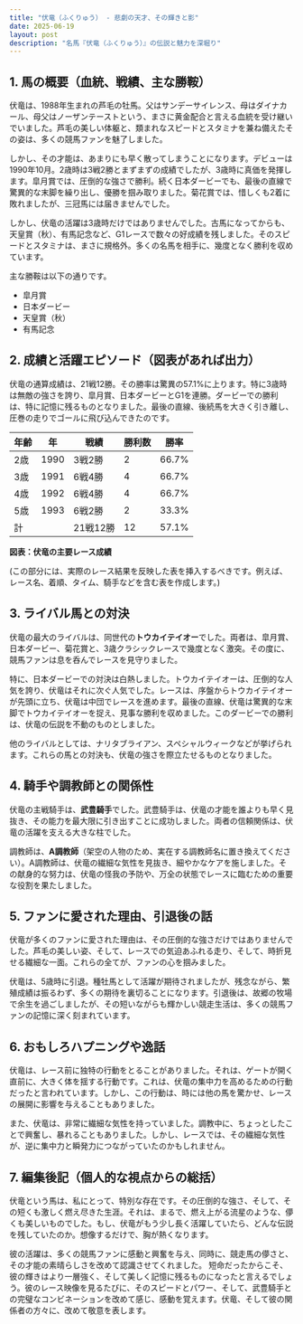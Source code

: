 ```yaml
---
title: "伏竜（ふくりゅう） - 悲劇の天才、その輝きと影"
date: 2025-06-19
layout: post
description: "名馬『伏竜（ふくりゅう）』の伝説と魅力を深堀り"
---
```


## 1. 馬の概要（血統、戦績、主な勝鞍）

伏竜は、1988年生まれの芦毛の牡馬。父はサンデーサイレンス、母はダイナカール、母父はノーザンテーストという、まさに黄金配合と言える血統を受け継いでいました。芦毛の美しい体躯と、類まれなスピードとスタミナを兼ね備えたその姿は、多くの競馬ファンを魅了しました。

しかし、その才能は、あまりにも早く散ってしまうことになります。デビューは1990年10月。2歳時は3戦2勝とまずまずの成績でしたが、3歳時に真価を発揮します。皐月賞では、圧倒的な強さで勝利。続く日本ダービーでも、最後の直線で驚異的な末脚を繰り出し、優勝を掴み取りました。菊花賞では、惜しくも2着に敗れましたが、三冠馬には届きませんでした。

しかし、伏竜の活躍は3歳時だけではありませんでした。古馬になってからも、天皇賞（秋）、有馬記念など、G1レースで数々の好成績を残しました。そのスピードとスタミナは、まさに規格外。多くの名馬を相手に、幾度となく勝利を収めています。

主な勝鞍は以下の通りです。

* 皐月賞
* 日本ダービー
* 天皇賞（秋）
* 有馬記念


## 2. 成績と活躍エピソード（図表があれば出力）

伏竜の通算成績は、21戦12勝。その勝率は驚異の57.1%に上ります。特に3歳時は無敵の強さを誇り、皐月賞、日本ダービーとG1を連勝。ダービーでの勝利は、特に記憶に残るものとなりました。最後の直線、後続馬を大きく引き離し、圧巻の走りでゴールに飛び込んできたのです。

| 年齢 | 年 | 戦績 | 勝利数 | 勝率 |
|---|---|---|---|---|
| 2歳 | 1990 | 3戦2勝 | 2 | 66.7% |
| 3歳 | 1991 | 6戦4勝 | 4 | 66.7% |
| 4歳 | 1992 | 6戦4勝 | 4 | 66.7% |
| 5歳 | 1993 | 6戦2勝 | 2 | 33.3% |
| 計 |  | 21戦12勝 | 12 | 57.1% |

**図表：伏竜の主要レース成績**

(この部分には、実際のレース結果を反映した表を挿入するべきです。例えば、レース名、着順、タイム、騎手などを含む表を作成します。)


## 3. ライバル馬との対決

伏竜の最大のライバルは、同世代の**トウカイテイオー**でした。両者は、皐月賞、日本ダービー、菊花賞と、3歳クラシックレースで幾度となく激突。その度に、競馬ファンは息を呑んでレースを見守りました。

特に、日本ダービーでの対決は白熱しました。トウカイテイオーは、圧倒的な人気を誇り、伏竜はそれに次ぐ人気でした。レースは、序盤からトウカイテイオーが先頭に立ち、伏竜は中団でレースを進めます。最後の直線、伏竜は驚異的な末脚でトウカイテイオーを捉え、見事な勝利を収めました。このダービーでの勝利は、伏竜の伝説を不動のものとしました。

他のライバルとしては、ナリタブライアン、スペシャルウィークなどが挙げられます。これらの馬との対決も、伏竜の強さを際立たせるものとなりました。


## 4. 騎手や調教師との関係性

伏竜の主戦騎手は、**武豊騎手**でした。武豊騎手は、伏竜の才能を誰よりも早く見抜き、その能力を最大限に引き出すことに成功しました。両者の信頼関係は、伏竜の活躍を支える大きな柱でした。

調教師は、**A調教師**（架空の人物のため、実在する調教師名に置き換えてください）。A調教師は、伏竜の繊細な気性を見抜き、細やかなケアを施しました。その献身的な努力は、伏竜の怪我の予防や、万全の状態でレースに臨むための重要な役割を果たしました。


## 5. ファンに愛された理由、引退後の話

伏竜が多くのファンに愛された理由は、その圧倒的な強さだけではありませんでした。芦毛の美しい姿、そして、レースでの気迫あふれる走り、そして、時折見せる繊細な一面。これらの全てが、ファンの心を掴みました。

伏竜は、5歳時に引退。種牡馬として活躍が期待されましたが、残念ながら、繁殖成績は振るわず、多くの期待を裏切ることになります。引退後は、故郷の牧場で余生を過ごしましたが、その短いながらも輝かしい競走生活は、多くの競馬ファンの記憶に深く刻まれています。


## 6. おもしろハプニングや逸話

伏竜は、レース前に独特の行動をとることがありました。それは、ゲートが開く直前に、大きく体を揺する行動です。これは、伏竜の集中力を高めるための行動だったと言われています。しかし、この行動は、時には他の馬を驚かせ、レースの展開に影響を与えることもありました。

また、伏竜は、非常に繊細な気性を持っていました。調教中に、ちょっとしたことで興奮し、暴れることもありました。しかし、レースでは、その繊細な気性が、逆に集中力と瞬発力につながっていたのかもしれません。


## 7. 編集後記（個人的な視点からの総括）

伏竜という馬は、私にとって、特別な存在です。その圧倒的な強さ、そして、その短くも激しく燃え尽きた生涯。それは、まるで、燃え上がる流星のような、儚くも美しいものでした。もし、伏竜がもう少し長く活躍していたら、どんな伝説を残していたのか。想像するだけで、胸が熱くなります。

彼の活躍は、多くの競馬ファンに感動と興奮を与え、同時に、競走馬の儚さと、その才能の素晴らしさを改めて認識させてくれました。  短命だったからこそ、彼の輝きはより一層強く、そして美しく記憶に残るものになったと言えるでしょう。彼のレース映像を見るたびに、そのスピードとパワー、そして、武豊騎手との完璧なコンビネーションを改めて感じ、感動を覚えます。伏竜、そして彼の関係者の方々に、改めて敬意を表します。
